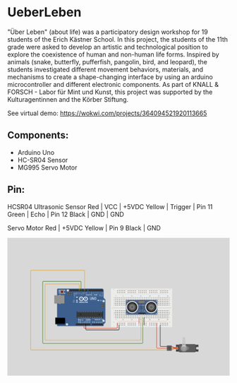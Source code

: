 # UeberLeben

"Über Leben" (about life) was a participatory design workshop for 19 students of the Erich Kästner School.
In this project, the students of the 11th grade were asked to develop an artistic and technological position to explore the coexistence of human and non-human life forms.
Inspired by animals (snake, butterfly, pufferfish, pangolin, bird, and leopard), the students investigated different movement behaviors, materials, and mechanisms to create a shape-changing interface by using an arduino microcontroller and different electronic components.
As part of KNALL & FORSCH - Labor für Mint und Kunst, this project was supported by the Kulturagentinnen and the Körber Stiftung. 



See virtual demo:
https://wokwi.com/projects/364094521920113665

## Components:
- Arduino Uno
- HC-SR04 Sensor
- MG995 Servo Motor

## Pin:

HCSR04 Ultrasonic Sensor
Red     | VCC     | +5VDC
Yellow  | Trigger | Pin 11
Green   | Echo    | Pin 12
Black   | GND     | GND

Servo Motor
Red     | +5VDC
Yellow  | Pin 9
Black   | GND


![A screenshot of the circuit](https://github.com/sicaaa/UeberLeben/blob/main/Circuit-HCSR04-Servo.png)

